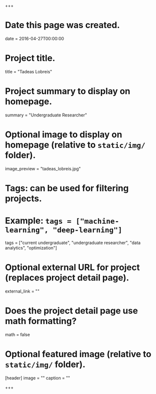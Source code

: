 +++
# Date this page was created.
date = 2016-04-27T00:00:00

# Project title.
title = "Tadeas Lobreis"

# Project summary to display on homepage.
summary = "Undergraduate Researcher"

# Optional image to display on homepage (relative to `static/img/` folder).
image_preview = "tadeas_lobreis.jpg"

# Tags: can be used for filtering projects.
# Example: `tags = ["machine-learning", "deep-learning"]`
tags = ["current undergraduate", "undergraduate researcher", "data analytics", "optimization"]

# Optional external URL for project (replaces project detail page).
external_link = ""

# Does the project detail page use math formatting?
math = false

# Optional featured image (relative to `static/img/` folder).
[header]
image = ""
caption = ""

+++
